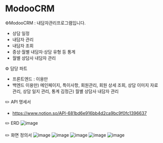 # ModooCRM

⚙️ModooCRM : 내담자관리프로그램입니다. 
- 상담 일정
- 내담자 관리
- 내담자 조회
- 증상·월별 내담자·상담 유형 등 통계
- 월별 상담사 내담자 관리

⚙️ 담당 파트
* 프론트엔드 : 이용만
* 백엔드
  이용만) 메인페이지, 특이사항, 회원관리, 회원 상세 조회, 상담 이미지 자료 관리, 상담 일지 관리, 통계
  김정근) 월별 상담사 내담자 관리

✏️ API 명세서
- https://www.notion.so/API-681bd6e916bb4d2ca9bc9f0fc1396637

✏️ ERD
![image](https://github.com/Modoo-s-CRM/ModooCRM/assets/97423687/bedda8ae-00ee-43ed-bbca-efe49ef08a09)

✏️ 화면 정의서
![image](https://github.com/Modoo-s-CRM/ModooCRM/assets/97423687/b8170d3b-980c-4f96-b9df-17adbd4013e3)
![image](https://github.com/Modoo-s-CRM/ModooCRM/assets/97423687/5ac8a959-6e79-49b5-92b0-b0ccf6debc1a)
![image](https://github.com/Modoo-s-CRM/ModooCRM/assets/97423687/16e0c054-f1d3-4e27-b85d-a9da21aa0d31)
![image](https://github.com/Modoo-s-CRM/ModooCRM/assets/97423687/ea766597-cf5d-4b15-97eb-abb7c126901d)
![image](https://github.com/Modoo-s-CRM/ModooCRM/assets/97423687/6df0998f-106c-483f-a372-3a522bf0a3ff)

